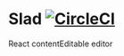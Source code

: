 # Slad [![CircleCI](https://circleci.com/gh/steida/slad.svg?style=svg)](https://circleci.com/gh/steida/slad)

React contentEditable editor
